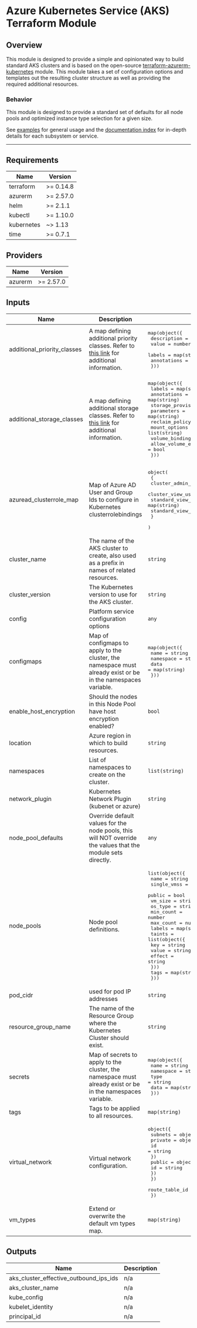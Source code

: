 # Azure Kubernetes Service (AKS) Terraform Module

## Overview

This module is designed to provide a simple and opinionated way to build standard AKS clusters and is based on the open-source [terraform-azurerm-kubernetes](https://github.com/Azure-Terraform/terraform-azurerm-kubernetes) module. This module takes a set of configuration options and templates out the resulting cluster structure as well as providing the required additional resources.

### Behavior

This module is designed to provide a standard set of defaults for all node pools and optimized instance type selection for a given size.

See [examples](/examples) for general usage and the [documentation index](/docs) for in-depth details for each subsystem or service.

---

<!--- BEGIN_TF_DOCS --->
## Requirements

| Name | Version |
|------|---------|
| terraform | >= 0.14.8 |
| azurerm | >= 2.57.0 |
| helm | >= 2.1.1 |
| kubectl | >= 1.10.0 |
| kubernetes | ~> 1.13 |
| time | >= 0.7.1 |

## Providers

| Name | Version |
|------|---------|
| azurerm | >= 2.57.0 |

## Inputs

| Name | Description | Type | Default | Required |
|------|-------------|------|---------|:--------:|
| additional\_priority\_classes | A map defining additional priority classes. Refer to [this link](https://github.com/LexisNexis-RBA/terraform-kubernetes-priority-class) for additional information. | <pre>map(object({<br>    description = string<br>    value       = number<br>    labels      = map(string)<br>    annotations = map(string)<br>  }))</pre> | `null` | no |
| additional\_storage\_classes | A map defining additional storage classes. Refer to [this link](https://github.com/LexisNexis-RBA/terraform-azurerm-aks/blob/main/modules/storage-classes/README.md) for additional information. | <pre>map(object({<br>    labels                 = map(string)<br>    annotations            = map(string)<br>    storage_provisioner    = string<br>    parameters             = map(string)<br>    reclaim_policy         = string<br>    mount_options          = list(string)<br>    volume_binding_mode    = string<br>    allow_volume_expansion = bool<br>  }))</pre> | `null` | no |
| azuread\_clusterrole\_map | Map of Azure AD User and Group Ids to configure in Kubernetes clusterrolebindings | <pre>object(<br>    {<br>      cluster_admin_users   = map(string)<br>      cluster_view_users    = map(string)<br>      standard_view_users   = map(string)<br>      standard_view_groups  = map(string)<br>    }<br>  )</pre> | <pre>{<br>  "cluster_admin_users": {},<br>  "cluster_view_users": {},<br>  "standard_view_groups": {},<br>  "standard_view_users": {}<br>}</pre> | no |
| cluster\_name | The name of the AKS cluster to create, also used as a prefix in names of related resources. | `string` | n/a | yes |
| cluster\_version | The Kubernetes version to use for the AKS cluster. | `string` | `"1.19"` | no |
| config | Platform service configuration options | `any` | n/a | yes |
| configmaps | Map of configmaps to apply to the cluster, the namespace must already exist or be in the namespaces variable. | <pre>map(object({<br>    name      = string<br>    namespace = string<br>    data      = map(string)<br>  }))</pre> | `{}` | no |
| enable\_host\_encryption | Should the nodes in this Node Pool have host encryption enabled? | `bool` | `false` | no |
| location | Azure region in which to build resources. | `string` | n/a | yes |
| namespaces | List of namespaces to create on the cluster. | `list(string)` | `[]` | no |
| network\_plugin | Kubernetes Network Plugin (kubenet or azure) | `string` | `"kubenet"` | no |
| node\_pool\_defaults | Override default values for the node pools, this will NOT override the values that the module sets directly. | `any` | `{}` | no |
| node\_pools | Node pool definitions. | <pre>list(object({<br>    name        = string<br>    single_vmss = bool<br>    public      = bool<br>    vm_size     = string<br>    os_type     = string<br>    min_count   = number<br>    max_count   = number<br>    labels      = map(string)<br>    taints      = list(object({<br>      key    = string<br>      value  = string<br>      effect = string<br>    }))<br>    tags        = map(string)<br>  }))</pre> | n/a | yes |
| pod\_cidr | used for pod IP addresses | `string` | `"100.65.0.0/16"` | no |
| resource\_group\_name | The name of the Resource Group where the Kubernetes Cluster should exist. | `string` | n/a | yes |
| secrets | Map of secrets to apply to the cluster, the namespace must already exist or be in the namespaces variable. | <pre>map(object({<br>    name      = string<br>    namespace = string<br>    type      = string<br>    data      = map(string)<br>  }))</pre> | `{}` | no |
| tags | Tags to be applied to all resources. | `map(string)` | n/a | yes |
| virtual\_network | Virtual network configuration. | <pre>object({<br>    subnets = object({<br>      private = object({ <br>        id = string<br>      })<br>      public = object({<br>        id = string<br>      })<br>    })<br>    route_table_id = string<br>  })</pre> | n/a | yes |
| vm\_types | Extend or overwrite the default vm types map. | `map(string)` | `{}` | no |

## Outputs

| Name | Description |
|------|-------------|
| aks\_cluster\_effective\_outbound\_ips\_ids | n/a |
| aks\_cluster\_name | n/a |
| kube\_config | n/a |
| kubelet\_identity | n/a |
| principal\_id | n/a |

<!--- END_TF_DOCS --->
